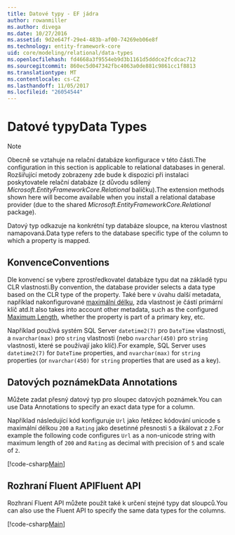 ```yaml
---
title: Datové typy - EF jádra
author: rowanmiller
ms.author: divega
ms.date: 10/27/2016
ms.assetid: 9d2e647f-29e4-483b-af00-74269eb06e8f
ms.technology: entity-framework-core
uid: core/modeling/relational/data-types
ms.openlocfilehash: fd4668a3f9554eb9d3b1161d5dddce2fcdcac712
ms.sourcegitcommit: 860ec5d047342fbc4063a0de881c9861cc1f8813
ms.translationtype: MT
ms.contentlocale: cs-CZ
ms.lasthandoff: 11/05/2017
ms.locfileid: "26054544"
---
```

# <a name="data-types"></a><span data-ttu-id="03433-102">Datové typy</span><span class="sxs-lookup"><span data-stu-id="03433-102">Data Types</span></span>

> [!NOTE]  
> <span data-ttu-id="03433-103">Obecně se vztahuje na relační databáze konfigurace v této části.</span><span class="sxs-lookup"><span data-stu-id="03433-103">The configuration in this section is applicable to relational databases in general.</span></span> <span data-ttu-id="03433-104">Rozšiřující metody zobrazeny zde bude k dispozici při instalaci poskytovatele relační databáze (z důvodu sdílený *Microsoft.EntityFrameworkCore.Relational* balíčku).</span><span class="sxs-lookup"><span data-stu-id="03433-104">The extension methods shown here will become available when you install a relational database provider (due to the shared *Microsoft.EntityFrameworkCore.Relational* package).</span></span>

<span data-ttu-id="03433-105">Datový typ odkazuje na konkrétní typ databáze sloupce, na kterou vlastnost namapovaná.</span><span class="sxs-lookup"><span data-stu-id="03433-105">Data type refers to the database specific type of the column to which a property is mapped.</span></span>

## <a name="conventions"></a><span data-ttu-id="03433-106">Konvence</span><span class="sxs-lookup"><span data-stu-id="03433-106">Conventions</span></span>

<span data-ttu-id="03433-107">Dle konvencí se vybere zprostředkovatel databáze typu dat na základě typu CLR vlastnosti.</span><span class="sxs-lookup"><span data-stu-id="03433-107">By convention, the database provider selects a data type based on the CLR type of the property.</span></span> <span data-ttu-id="03433-108">Také bere v úvahu další metadata, například nakonfigurované [maximální délku](../max-length.md), zda vlastnost je částí primární klíč atd.</span><span class="sxs-lookup"><span data-stu-id="03433-108">It also takes into account other metadata, such as the configured [Maximum Length](../max-length.md), whether the property is part of a primary key, etc.</span></span>

<span data-ttu-id="03433-109">Například používá systém SQL Server `datetime2(7)` pro `DateTime` vlastnosti, a `nvarchar(max)` pro `string` vlastnosti (nebo `nvarchar(450)` pro `string` vlastnosti, které se používají jako klíč).</span><span class="sxs-lookup"><span data-stu-id="03433-109">For example, SQL Server uses `datetime2(7)` for `DateTime` properties, and `nvarchar(max)` for `string` properties (or `nvarchar(450)` for `string` properties that are used as a key).</span></span>

## <a name="data-annotations"></a><span data-ttu-id="03433-110">Datových poznámek</span><span class="sxs-lookup"><span data-stu-id="03433-110">Data Annotations</span></span>

<span data-ttu-id="03433-111">Můžete zadat přesný datový typ pro sloupec datových poznámek.</span><span class="sxs-lookup"><span data-stu-id="03433-111">You can use Data Annotations to specify an exact data type for a column.</span></span>

<span data-ttu-id="03433-112">Například následující kód konfiguruje `Url` jako řetězec kódování unicode s maximální délkou `200` a `Rating` jako desetinné přesnosti `5` a škálovat z `2`.</span><span class="sxs-lookup"><span data-stu-id="03433-112">For example the following code configures `Url` as a non-unicode string with maximum length of `200` and `Rating` as decimal with precision of `5` and scale of `2`.</span></span>

[!code-csharp[Main](../../../../samples/core/Modeling/DataAnnotations/Samples/Relational/DataType.cs?name=Entities&highlight=4,6)]

## <a name="fluent-api"></a><span data-ttu-id="03433-113">Rozhraní Fluent API</span><span class="sxs-lookup"><span data-stu-id="03433-113">Fluent API</span></span>

<span data-ttu-id="03433-114">Rozhraní Fluent API můžete použít také k určení stejné typy dat sloupců.</span><span class="sxs-lookup"><span data-stu-id="03433-114">You can also use the Fluent API to specify the same data types for the columns.</span></span>

[!code-csharp[Main](../../../../samples/core/Modeling/FluentAPI/Samples/Relational/DataType.cs?name=Model&highlight=9-10)]
